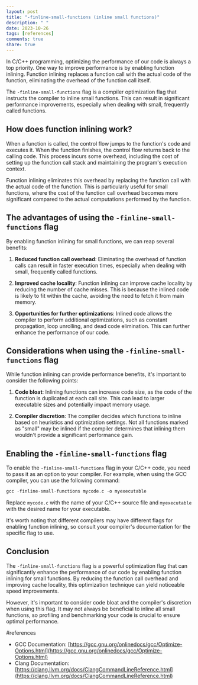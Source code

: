 ```yaml
---
layout: post
title: "-finline-small-functions (inline small functions)"
description: " "
date: 2023-10-26
tags: [references]
comments: true
share: true
---
```


In C/C++ programming, optimizing the performance of our code is always a top priority. One way to improve performance is by enabling function inlining. Function inlining replaces a function call with the actual code of the function, eliminating the overhead of the function call itself.

The `-finline-small-functions` flag is a compiler optimization flag that instructs the compiler to inline small functions. This can result in significant performance improvements, especially when dealing with small, frequently called functions.

## How does function inlining work?

When a function is called, the control flow jumps to the function's code and executes it. When the function finishes, the control flow returns back to the calling code. This process incurs some overhead, including the cost of setting up the function call stack and maintaining the program's execution context.

Function inlining eliminates this overhead by replacing the function call with the actual code of the function. This is particularly useful for small functions, where the cost of the function call overhead becomes more significant compared to the actual computations performed by the function.

## The advantages of using the `-finline-small-functions` flag

By enabling function inlining for small functions, we can reap several benefits:

1. **Reduced function call overhead**: Eliminating the overhead of function calls can result in faster execution times, especially when dealing with small, frequently called functions.

2. **Improved cache locality**: Function inlining can improve cache locality by reducing the number of cache misses. This is because the inlined code is likely to fit within the cache, avoiding the need to fetch it from main memory.

3. **Opportunities for further optimizations**: Inlined code allows the compiler to perform additional optimizations, such as constant propagation, loop unrolling, and dead code elimination. This can further enhance the performance of our code.

## Considerations when using the `-finline-small-functions` flag

While function inlining can provide performance benefits, it's important to consider the following points:

1. **Code bloat**: Inlining functions can increase code size, as the code of the function is duplicated at each call site. This can lead to larger executable sizes and potentially impact memory usage.

2. **Compiler discretion**: The compiler decides which functions to inline based on heuristics and optimization settings. Not all functions marked as "small" may be inlined if the compiler determines that inlining them wouldn't provide a significant performance gain.

## Enabling the `-finline-small-functions` flag

To enable the `-finline-small-functions` flag in your C/C++ code, you need to pass it as an option to your compiler. For example, when using the GCC compiler, you can use the following command:

```c
gcc -finline-small-functions mycode.c -o myexecutable
```

Replace `mycode.c` with the name of your C/C++ source file and `myexecutable` with the desired name for your executable.

It's worth noting that different compilers may have different flags for enabling function inlining, so consult your compiler's documentation for the specific flag to use.

## Conclusion

The `-finline-small-functions` flag is a powerful optimization flag that can significantly enhance the performance of our code by enabling function inlining for small functions. By reducing the function call overhead and improving cache locality, this optimization technique can yield noticeable speed improvements.

However, it's important to consider code bloat and the compiler's discretion when using this flag. It may not always be beneficial to inline all small functions, so profiling and benchmarking your code is crucial to ensure optimal performance.

#references
- GCC Documentation: [https://gcc.gnu.org/onlinedocs/gcc/Optimize-Options.html](https://gcc.gnu.org/onlinedocs/gcc/Optimize-Options.html)
- Clang Documentation: [https://clang.llvm.org/docs/ClangCommandLineReference.html](https://clang.llvm.org/docs/ClangCommandLineReference.html)